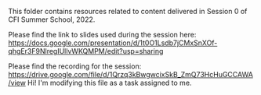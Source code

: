 This folder contains resources related to content delivered in Session 0 of CFI Summer School, 2022. 

Please find the link to slides used during the session here: https://docs.google.com/presentation/d/1t0O1Lsdb7jCMxSnXOf-qhgEr3F9NlregIUllvWKQMPM/edit?usp=sharing

Please find the recording for the session: https://drive.google.com/file/d/1Qrzq3kBwgwcixSkB_ZmQ73HcHuGCCAWA/view
Hi! I'm modifying this file as a task assigned to me.